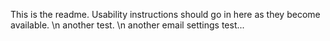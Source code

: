 This is the readme. Usability instructions should go in here as they become available.
\n another test.
\n another email settings test...
